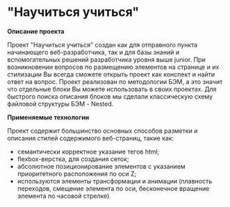 # "Научиться учиться"

**Описание проекта**

Проект "Научиться учиться" создан как для отправного пункта начинающего веб-разработчика, так и для базы знаний и вспомогательных решений разработчика уровня выше junior. При возникновении вопросов по размещению элементов на странице и их стилизации Вы всегда сможете открыть проект как конспект и найти ответ на вопрос. 
Проект реализован по методологии БЭМ, а это значит что отдельные блоки Вы можете использовать в своих проектах. Для быстрого поиска описания блоков мы сделали классическую схему файловой структуры БЭМ - Nested.  

**Применяемые технологии**

Проект содержит большинство основных способов разметки и описания стилей содержимого веб-страниц, такие как:
- семантически корректное указание тегов html;
- flexbox-верстка, для создания сеток;
- абсолютное позиционирование элементов с указанием приоритетного расположения по оси Z;
- используются элементы трансформации и анимации (плавность переходов, смещение элемента по оси, бесконечное вращение элемента по часовой стрелке).


